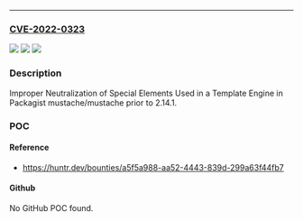 ---
### [CVE-2022-0323](https://cve.mitre.org/cgi-bin/cvename.cgi?name=CVE-2022-0323)
![](https://img.shields.io/static/v1?label=Product&message=bobthecow%2Fmustache.php&color=blue)
![](https://img.shields.io/static/v1?label=Version&message=%3C%202.14.1%20&color=brighgreen)
![](https://img.shields.io/static/v1?label=Vulnerability&message=CWE-1336%20Improper%20Neutralization%20of%20Special%20Elements%20Used%20in%20a%20Template%20Engine&color=brighgreen)

### Description

Improper Neutralization of Special Elements Used in a Template Engine in Packagist mustache/mustache prior to 2.14.1.

### POC

#### Reference
- https://huntr.dev/bounties/a5f5a988-aa52-4443-839d-299a63f44fb7

#### Github
No GitHub POC found.

